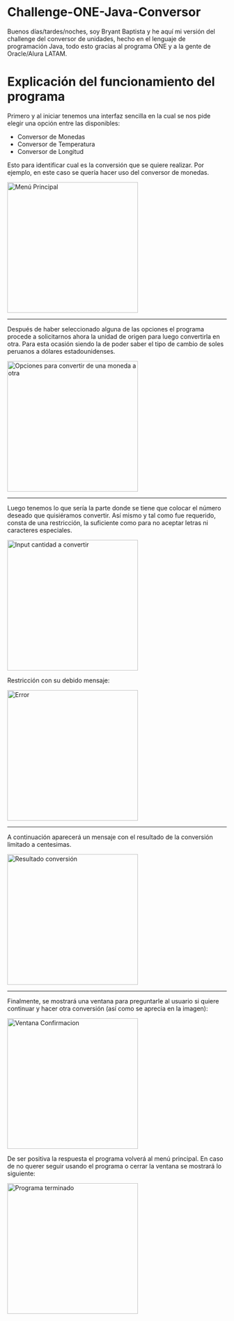# Challenge-ONE-Java-Conversor
Buenos días/tardes/noches, soy Bryant Baptista y he aquí mi versión del challenge del conversor de unidades, hecho en el lenguaje de programación Java, todo esto gracias al programa ONE y a la gente de Oracle/Alura LATAM.

# Explicación del funcionamiento del programa
Primero y al iniciar tenemos una interfaz sencilla en la cual se nos pide elegir una opción entre las disponibles:

<ul>
  <li>Conversor de Monedas</li>
  <li>Conversor de Temperatura</li>
  <li>Conversor de Longitud</li>
</ul>

Esto para identificar cual es la conversión que se quiere realizar. Por ejemplo, en este caso se quería hacer uso del conversor de monedas.

<img width="300" alt="Menú Principal" src="https://user-images.githubusercontent.com/119342788/226072920-4c425a27-9c6f-4091-b7a1-20a9f6c6c06a.png">
<hr>

Después de haber seleccionado alguna de las opciones el programa procede a solicitarnos ahora la unidad de origen para luego convertirla en otra. Para esta ocasión siendo la de poder saber el tipo de cambio de soles peruanos a dólares estadounidenses.

<img width="300" alt="Opciones para convertir de una moneda a otra" src="https://user-images.githubusercontent.com/119342788/226074040-3f2a6fc5-51cd-4cce-8d6c-e1c9700a68ef.png">
<hr>

Luego tenemos lo que sería la parte donde se tiene que colocar el número deseado que quisiéramos convertir. Así mismo y tal como fue requerido, consta de una restricción, la suficiente como para no aceptar letras ni caracteres especiales. 

<img width="300" alt="Input cantidad a convertir" src="https://user-images.githubusercontent.com/119342788/226074721-edb2f656-a73e-4f09-8282-63b08d803c35.png">

Restricción con su debido mensaje:

<img width="300" alt="Error" src="https://user-images.githubusercontent.com/119342788/226076385-d449478a-a3b2-4e6c-9868-f0bcd4f09036.png">
<hr>

A continuación aparecerá un mensaje con el resultado de la conversión limitado a centesimas.

<img width="300" alt="Resultado conversión" src="https://user-images.githubusercontent.com/119342788/226075016-aa727d7b-bb96-4593-b2c3-68c54a59011f.png">
<hr>

Finalmente, se mostrará una ventana para preguntarle al usuario si quiere continuar y hacer otra conversión (así como se aprecia en la imagen):

<img width="300" alt="Ventana Confirmacion" src="https://user-images.githubusercontent.com/119342788/226075345-4793e467-ad2d-4254-b0ca-d8403fe4a19f.png">

De ser positiva la respuesta el programa volverá al menú principal. En caso de no querer seguir usando el programa o cerrar la ventana se mostrará lo siguiente:

<img width="300" alt="Programa terminado" src="https://user-images.githubusercontent.com/119342788/226075557-8627879b-32d3-44ca-99ef-8e38e0817e85.png">
